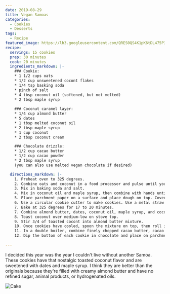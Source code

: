 ```yaml
---
date: 2019-08-29
title: Vegan Samoas
categories:
  - Cookies
  - Desserts
tags:
  - Recipe
featured_image: https://lh3.googleusercontent.com/QRES0QS4K1pK6tDL475P3LP_QWYlFrRLDkqxs-jNO62hijDRZZt7WxpyNaMTBDYnRgTCRCw_NrRgvMbZh3kCPLGC09WaLd97boOmxUmv4YsgXMp3DgpVZFNL5LboB9Wd4lxqH8lUO7M=w2400 
recipe:
  servings: 15 cookies
  prep: 30 minutes
  cook: 20 minutes
  ingredients_markdown: |-
    ### Cookie:
    * 1 1/2 cups oats
    * 1/2 cup unsweetened cocont flakes
    * 1/4 tsp basking soda
    * pinch of salt
    * 4 tbsp coconut oil (softened, but not melted)
    * 2 tbsp maple syrup
    
    ### Coconut caramel layer:
    * 1/4 cup almond butter
    * 5 dates
    * 1 tbsp melted coconut oil
    * 2 tbsp maple syrup
    * 1 cup coconut
    * 2 tbsp coconut cream

    ### Chocolate drizzle:
    * 1/2 cup cacao butter
    * 1/2 cup cacao powder
    * 2 tbsp maple syrup
    (you can also use melted vegan chocolate if desired)

  directions_markdown: |-
    1. Preheat oven to 325 degrees.
    2. Combine oats and coconut in a food processor and pulse until you have a coarse flour.
    3. Mix in baking soda and salt.
    4. Mix in coconut oil and maple syrup, then combine with hands until it forms a sticky dough (if it seems too dry, add a splash of plant milk until it sticks).
    5. Place parchment paper on a surface and place dough on top. Cover with another sheet of parchment paper and roll dough with a rolling pin. 
    6. Use a circular cookie cutter to make cookies. Use a metal straw to poke holes (optional).
    7. Bake at 325 degrees for 17 to 20 minutes.
    7. Combine almond butter, dates, coconut oil, maple syrup, and coconut cream in food processor and blend until sooth.
    8. Toast coconut over medium-low on stove top.
    9. Stir 3/4 of toasted cocont into almond butter mixture.
    10. Once cookies have cooled, spoon the mixture on top, then roll in the remaining toasted coconut. Repeat with all cookies.
    11. In a double boiler, combine finely chopped cacao butter, cacao powder, and maple syrup (or melt chocolate chips)
    12. Dip the bottom of each cookie in chocolate and place on parchment paper. Then drizzle remaining chocolate on top.
    
---
```

I decided this year was the year I couldn't live without another Samoa. These cookies have that nostalgic toasted coconut flavor and are sweetened with dates and maple syrup. I think they are better than the originals because they're filled with creamy almond butter and have no refined sugar, animal products, or hydrogenated oils.

![Cake](https://lh3.googleusercontent.com/eRKBEZ3-S4qE8P0C8hHFkHvOmRGTLRnXnm488vSfJm7efTxjwHuRaRccjrfuFvpAtEEfRrwN-DfPO_DEKnbuggXED-kzMDuLAW4EJ6v6ZKWmHXMCFpmi5WMySCRkF9_8W09_zQVpNm8=w2400)

